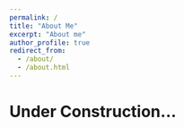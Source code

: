 ```yaml
---
permalink: /
title: "About Me"
excerpt: "About me"
author_profile: true
redirect_from: 
  - /about/
  - /about.html
---
```




Under Construction...
======


